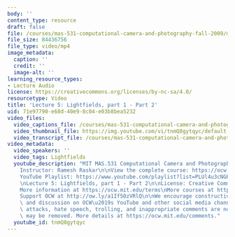 ```yaml
---
body: ''
content_type: resource
draft: false
file: /courses/mas-531-computational-camera-and-photography-fall-2009/mitmas_531f09_lec05_2_360p_16_9.mp4
file_size: 84436756
file_type: video/mp4
image_metadata:
  caption: ''
  credit: ''
  image-alt: ''
learning_resource_types:
- Lecture Audio
license: https://creativecommons.org/licenses/by-nc-sa/4.0/
resourcetype: Video
title: 'Lecture 5: Lightfields, part 1 - Part 2'
uid: 71e97790-e68d-40e9-8c04-e03b8bea5232
video_files:
  video_captions_file: /courses/mas-531-computational-camera-and-photography-fall-2009/1Qf9-Ig1Qha9Mf2KYw767tf9JmVfXZlHC_transcript.webvtt
  video_thumbnail_file: https://img.youtube.com/vi/tnmQ8gytqyc/default.jpg
  video_transcript_file: /courses/mas-531-computational-camera-and-photography-fall-2009/1Qf9-Ig1Qha9Mf2KYw767tf9JmVfXZlHC_transcript.pdf
video_metadata:
  video_speakers: ''
  video_tags: Lightfields
  youtube_description: "MIT MAS.531 Computational Camera and Photography, Fall 2009\n\
    Instructor: Ramesh Raskar\n\nView the complete course: https://ocw.mit.edu/courses/mas-531-computational-camera-and-photography-fall-2009/\n\
    YouTube Playlist: https://www.youtube.com/playlist?list=PLUl4u3cNGP61pwA6paIRZ30q1sjLE8b6c\n\
    \nLecture 5: Lightfields, part 1 - Part 2\n\nLicense: Creative Commons BY-NC-SA\n\
    More information at https://ocw.mit.edu/terms\nMore courses at https://ocw.mit.edu\n\
    Support OCW at http://ow.ly/a1If50zVRlQ\n\nWe encourage constructive comments\
    \ and discussion on OCW\u2019s YouTube and other social media channels. Personal\
    \ attacks, hate speech, trolling, and inappropriate comments are not allowed and\
    \ may be removed. More details at https://ocw.mit.edu/comments."
  youtube_id: tnmQ8gytqyc
---
```

